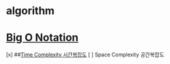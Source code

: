 # algorithm

# [Big O Notation](https://github.com/haileyham/algorithm/tree/main/BigO%20Notation)
[x] ##[Time Complexity 시간복잡도](https://github.com/haileyham/algorithm/tree/main/BigO%20Notation/TimeComplexity)
[ ] Space Complexity 공간복잡도